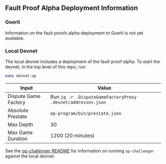 ## Fault Proof Alpha Deployment Information

### Goerli

Information on the fault proofs alpha deployment to Goerli is not yet available.

### Local Devnet

The local devnet includes a deployment of the fault proof alpha. To start the devnet, in the top level of this repo,
run:

```bash
make devnet-up
```

| Input                | Value                                                       |
|----------------------|-------------------------------------------------------------|
| Dispute Game Factory | Run `jq -r .DisputeGameFactoryProxy .devnet/addresses.json` |
| Absolute Prestate    | `op-program/bin/prestate.json`                              |
| Max Depth            | 30                                                          |
| Max Game Duration    | 1200 (20 minutes)                                           |

See the [op-challenger README](../../op-challenger#running-with-cannon-on-local-devnet) for information on
running `op-challenger` against the local devnet.
